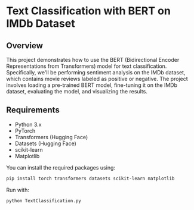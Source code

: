 # Text Classification with BERT on IMDb Dataset

## Overview

This project demonstrates how to use the BERT (Bidirectional Encoder Representations from Transformers) model for text classification. Specifically, we'll be performing sentiment analysis on the IMDb dataset, which contains movie reviews labeled as positive or negative. The project involves loading a pre-trained BERT model, fine-tuning it on the IMDb dataset, evaluating the model, and visualizing the results.

## Requirements

- Python 3.x
- PyTorch
- Transformers (Hugging Face)
- Datasets (Hugging Face)
- scikit-learn
- Matplotlib

You can install the required packages using:

```bash
pip install torch transformers datasets scikit-learn matplotlib
```

Run with:
```bash
python TextClassification.py
```
